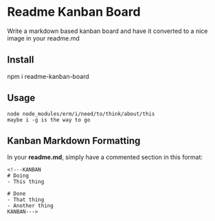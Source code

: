 # Readme Kanban Board

Write a markdown based kanban board and have it converted to a nice image in your readme.md

## Install

   npm i readme-kanban-board

## Usage

    node node_modules/erm/i/need/to/think/about/this
    maybe i -g is the way to go


## Kanban Markdown Formatting

In your **readme.md**, simply have a commented section in this format:

    <!---KANBAN
    # Doing
    - This thing

    # Done
    - That thing
    - Another thing
    KANBAN--->
